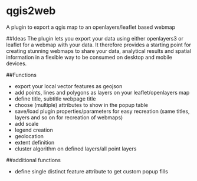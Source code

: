 # qgis2web
A plugin to export a qgis map to an openlayers/leaflet based webmap

##Ideas
The plugin lets you export your data using either openlayers3 or leaflet for a webmap with your data. It therefore provides a starting point for creating stunning webmaps to share your data, analytical results and spatial information in a flexible way to be consumed on desktop and mobile devices.

##Functions
+ export your local vector features as geojson
+ add points, lines and polygons as layers on your leaflet/openlayers map
+ define title, subtitle webpage title
+ choose (multiple) attributes to show in the popup table
+ save/load plugin properties/parameters for easy recreation (same titles, layers and so on for recreation of webmaps)
+ add scale
+ legend creation
+ geolocation
+ extent definition
+ cluster algorithm on defined layers/all point layers

##additional functions
+ define single distinct feature attribute to get custom popup fills

